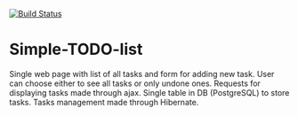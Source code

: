 [![Build Status](https://travis-ci.org/BaikovSergey/Simple-TODO-list.svg?branch=master)](https://travis-ci.org/BaikovSergey/Simple-TODO-list)

# Simple-TODO-list
Single web page with list of all tasks and form for adding new task. User can choose either to see all tasks or only undone ones.
Requests for displaying tasks made through ajax.
Single table in DB (PostgreSQL) to store tasks.
Tasks management made through Hibernate.
